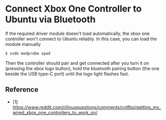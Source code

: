 # Connect Xbox One Controller to Ubuntu via Bluetooth

If the required driver module doesn't load automatically, the xbox one controller won't connect to Ubuntu reliably. In this case, you can load the module manually

```bash
$ sudo modprobe xpad
```

Then the controller should pair and get connected after you turn it on (pressing the xbox logo button), hold the bluetooth pairing button (the one beside the USB type-C port) until the logo light flashes fast. 

## Reference

- [1] https://www.reddit.com/r/linuxquestions/comments/cvtfbq/getting_my_wired_xbox_one_controllers_to_work_on/